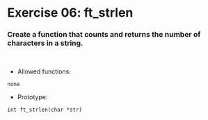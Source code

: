 # Exercise 06: ft_strlen

### Create a function that counts and returns the number of characters in a string.
<br>

- Allowed functions:
```
none
```

- Prototype: 
```
int ft_strlen(char *str)
```
